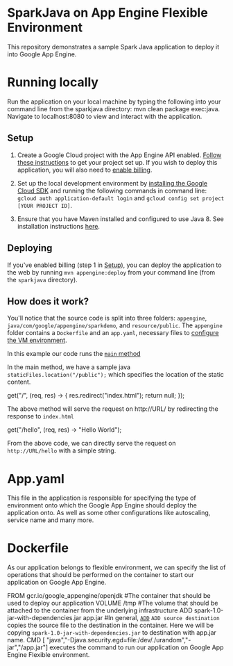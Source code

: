 # SparkJava on App Engine Flexible Environment

This repository demonstrates a sample Spark Java application to deploy it into Google App Engine.

# Running locally
Run the application on your local machine by typing the following into your command line from the sparkjava directory: mvn clean package exec:java. Navigate to localhost:8080 to view and interact with the application.

Setup
-----

1.  Create a Google Cloud project with the App Engine API enabled.
    [Follow these
    instructions](https://cloud.google.com/docs/authentication#preparation) to
    get your project set up. If you wish to deploy this application, you will
    also need to [enable
    billing](https://support.google.com/cloud/?rd=2#topic=6288636).

2. Set up the local development environment by [installing the Google Cloud
   SDK](https://cloud.google.com/sdk/) and running the following commands in
   command line: `gcloud auth application-default login` and `gcloud config set project [YOUR
   PROJECT ID]`.

3. Ensure that you have Maven installed and configured to use Java 8. See
   installation instructions [here](https://maven.apache.org/install.html).
   
   
Deploying
---------

If you've enabled billing (step 1 in [Setup](#Setup)), you can deploy the
application to the web by running `mvn appengine:deploy` from your command line
(from the `sparkjava` directory).

How does it work?
-----------------

You'll notice that the source code is split into three folders: `appengine`,
`java/com/google/appengine/sparkdemo`, and `resource/public`. The `appengine`
folder contains a `Dockerfile` and an `app.yaml`, necessary files to [configure
the VM
environment](https://cloud.google.com/appengine/docs/managed-vms/config). 

In this example our code runs the [`main`
method](https://github.com/phanikumarmss/sparkJava/blob/master/src/main/java/com/google/appengine/sparkdemo/Main.java) 

In the main method, we have a sample java `staticFiles.location("/public");` which specifies the location of the static content. 

get("/", (req, res) -> {
            res.redirect("index.html"); return null;
        });
        
The above method will serve the request on http://URL/ by redirecting the response to `index.html`

 get("/hello", (req, res) -> "Hello World");
 
From the above code, we can directly serve the request on `http://URL/hello` with a simple string.

# App.yaml
This file in the application is responsible for specifying the type of environment onto which the Google App Engine should deploy the application onto. As well as some other configurations like autoscaling, service name and many more.

# Dockerfile

As our application belongs to flexible environment, we can specify the list of operations that should be performed on the container to start our application on Google App Engine.

FROM gcr.io/google_appengine/openjdk #The container that should be used to deploy our application
VOLUME /tmp #The volume that should be attached to the container from the underlying infrastructure
ADD spark-1.0-jar-with-dependencies.jar app.jar #In general, [`ADD`](https://docs.docker.com/engine/reference/builder/#add) `ADD source destination` copies the source file to the destination in the container. Here we will be copying `spark-1.0-jar-with-dependencies.jar` to destination with app.jar name.
CMD [ "java","-Djava.security.egd=file:/dev/./urandom","-jar","/app.jar"] executes the command to run our application on Google App Engine Flexible environment.

